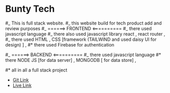 # Bunty Tech

#_ This is full stack website. #_ this website build for tech product add and review purposes #_ ======> FRONTEND <========== #_ there used javascript language #_ there also used javascript library react , react router , #_ there used HTML , CSS [framework (TAILWIND and used daisy UI for design) ] ,
#\* there used Firebase for authentication

#_ ======> BACKEND <========== #_ there used javascript language
#\* there NODE JS [for data server] , MONGODB [ for data store] ,

#\* all in all a full stack project

- [Git Link ](https://github.com/yasin-hasan2/Hotel-Luxury?tab=readme-ov-file)
- [Live Link](https://bunty-tech.web.app/)
